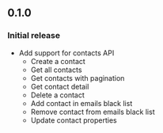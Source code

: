 ## 0.1.0

### Initial release

* Add support for contacts API
  * Create a contact
  * Get all contacts
  * Get contacts with pagination
  * Get contact detail
  * Delete a contact
  * Add contact in emails black list
  * Remove contact from emails black list
  * Update contact properties
